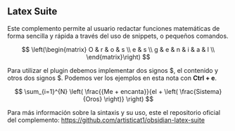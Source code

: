 ## Latex Suite
Este complemento permite al usuario redactar funciones matemáticas de forma sencilla y rápida a través del uso de snippets, o pequeños comandos.

$$
\left(\begin{matrix}
O & r & o & s \\
e & s \\
g & e & n & i & a & l \\
\end{matrix}\right)
$$

Para utilizar el plugin debemos implementar dos signos $, el contenido y otros dos signos $. Podemos ver los ejemplos en esta nota con **Ctrl + e**.

$$
\sum_{i=1}^{N} \left( \frac{{Me + encanta}}{el + \left( \frac{Sistema}{Oros} \right)} \right)
$$

Para más información sobre la sintaxis y su uso, este el repositorio oficial del complemento: https://github.com/artisticat1/obsidian-latex-suite
